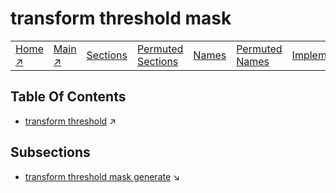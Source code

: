 # transform threshold mask

||||||||
|---|---|---|---|---|---|---|
|[Home ↗](../README.md)|[Main ↗](index.md)|[Sections](index.md#sectree)|[Permuted Sections](bypsections.md)|[Names](byname.md)|[Permuted Names](bypnames.md)|[Implementations](bylang.md)|

## Table Of Contents

  - [transform threshold](transform_threshold.md) ↗


## Subsections


 - [transform threshold mask generate](transform_threshold_mask_generate.md) ↘
